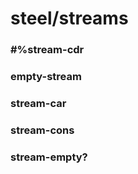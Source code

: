 # steel/streams
### **#%stream-cdr**
### **empty-stream**
### **stream-car**
### **stream-cons**
### **stream-empty?**
